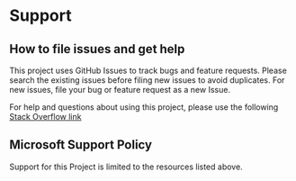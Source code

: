 # Support

## How to file issues and get help  

This project uses GitHub Issues to track bugs and feature requests. Please search the existing 
issues before filing new issues to avoid duplicates. For new issues, file your bug or 
feature request as a new Issue.

For help and questions about using this project, please use the following [Stack Overflow link](https://feedback.azure.com/forums/909172-azure-maps)

## Microsoft Support Policy  

Support for this Project is limited to the resources listed above.
